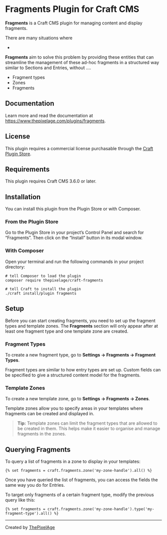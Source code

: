# Fragments Plugin for Craft CMS

**Fragments** is a Craft CMS plugin for managing content and display fragments.

There are many situations where 

- 

**Fragments** aim to solve this problem by providing these entities that can streamline the  management of these ad-hoc fragments in a structured way similar to Sections and Entries, without ....

- Fragment types
- Zones
- Fragments

## Documentation

Learn more and read the documentation at https://www.thepixelage.com/plugins/fragments.

## License

This plugin requires a commercial license purchasable through the [Craft Plugin Store](https://plugins.craftcms.com/fragments).


## Requirements

This plugin requires Craft CMS 3.6.0 or later.

## Installation

You can install this plugin from the Plugin Store or with Composer.

### From the Plugin Store

Go to the Plugin Store in your project’s Control Panel and search for “Fragments”. Then click on the “Install” button in its modal window.

### With Composer

Open your terminal and run the following commands in your project directory:

```
# tell Composer to load the plugin
composer require thepixelage/craft-fragments

# tell Craft to install the plugin
./craft install/plugin fragments
```
## Setup

Before you can start creating fragments, you need to set up the fragment types and template zones. The **Fragments** section will only appear after at least one fragment type and one template zone are created.

### Fragment Types

To create a new fragment type, go to **Settings → Fragments → Fragment Types**.

Fragment types are similar to how entry types are set up. Custom fields can be specified to give a structured content model for the fragments.

### Template Zones

To create a new template zone, go to **Settings → Fragments → Zones**.

Template zones allow you to specify areas in your templates where fragments can be created and displayed in.
> **Tip:** Template zones can limit the fragment types that are allowed to be created in them. This helps make it easier to organise and manage fragments in the zones.

## Querying Fragments

To query a list of fragments in a zone to display in your templates:

```
{% set fragments = craft.fragments.zone('my-zone-handle').all() %}
```

Once you have queried the list of fragments, you can access the fields the same way you do for Entries.

To target only fragments of a certain fragment type, modify the previous query like this:

```
{% set fragments = craft.fragments.zone('my-zone-handle').type('my-fragment-type').all() %}
```

---

Created by [ThePixelAge](https://www.thepixelage.com)
